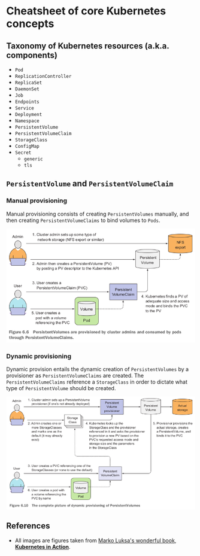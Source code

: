 # Cheatsheet of core Kubernetes concepts

## Taxonomy of Kubernetes resources (a.k.a. components)
* `Pod`
* `ReplicationController`
* `ReplicaSet`
* `DaemonSet`
* `Job`
* `Endpoints`
* `Service`
* `Deployment`
* `Namespace`
* `PersistentVolume`
* `PersistentVolumeClaim`
* `StorageClass`
* `ConfigMap`
* `Secret`
  * `generic`
  * `tls`

## `PersistentVolume` and `PersistentVolumeClaim`

### Manual provisioning
Manual provisioning consists of creating `PersistentVolumes` manually, and then creating `PersistentVolumeClaims` to bind volumes to `Pods`.

![manual provisioning](./kube-assets/pv-pvc.png)

### Dynamic provisioning
Dynamic provision entails the dynamic creation of `PersistentVolumes` by a provisioner as `PersistentVolumeClaims` are created. The `PersistentVolumeClaims` reference a `StorageClass` in order to dictate what type of `PersistentVolume` should be created.

![dynamic provisioning](./kube-assets/pv-pvc-dp.png)

## References
* All images are figures taken from [Marko Luksa's wonderful book, **Kubernetes in Action**](https://www.amazon.com/Kubernetes-Action-Marko-Luksa/dp/1617293725/).
